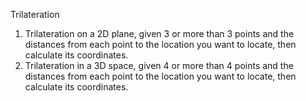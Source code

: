 Trilateration

1. Trilateration on a 2D plane, given 3 or more than 3 points and the distances from each point to the location you want to locate, then calculate its coordinates.
2. Trilateration in a 3D space, given 4 or more than 4 points and the distances from each point to the location you want to locate, then calculate its coordinates.

